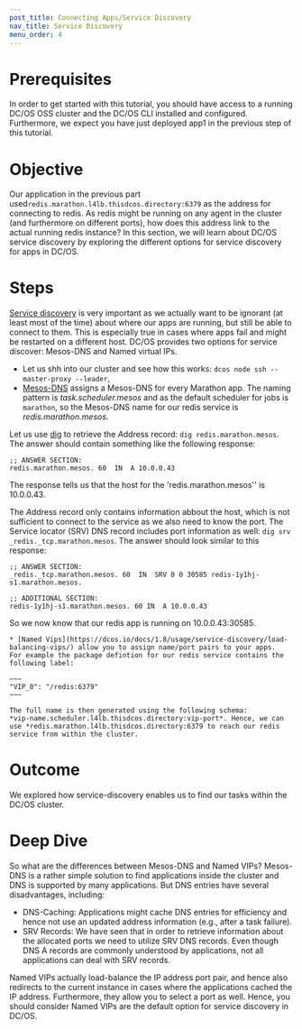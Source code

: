 ```yaml
---
post_title: Connecting Apps/Service Discovery
nav_title: Service Discovery
menu_order: 4
---
```


# Prerequisites
In order to get started with this tutorial, you should have access to a running DC/OS OSS cluster and the DC/OS CLI installed and configured.
Furthermore, we expect you have just deployed app1 in the previous step of this tutorial.

# Objective
Our application in the previous part used`redis.marathon.l4lb.thisdcos.directory:6379` as the address for connecting to redis. As redis might be running on any agent in the cluster (and furthermore on different ports), how does this address link to the actual running redis instance?
In this section, we will learn about DC/OS service discovery by exploring the different options for service discovery for apps in DC/OS.

# Steps
  [Service discovery](https://dcos.io/docs/1.8/usage/service-discovery/)  is very important as we actually want to be ignorant (at least most of the time) about where our apps are running, but still be able to connect to them. This is especially true in cases where apps fail and might be restarted on a different host.
  DC/OS provides two options for service discover: Mesos-DNS and Named virtual IPs.
  * Let us shh into our cluster and see how this works: `dcos node ssh --master-proxy --leader`,
  * [Mesos-DNS](https://dcos.io/docs/1.8/usage/service-discovery/mesos-dns/) assigns a Mesos-DNS for every Marathon app.  The naming pattern is  *task.scheduler.mesos* and as the default scheduler for jobs is `marathon`, so the Mesos-DNS name for our redis service is *redis.marathon.mesos*.

  Let us use [dig](https://en.wikipedia.org/wiki/Dig_(command)) to retrieve the *A*ddress record: `dig redis.marathon.mesos`.
     The answer should contain something like the following response:

  ~~~~
  ;; ANSWER SECTION:
  redis.marathon.mesos. 60  IN  A 10.0.0.43
  ~~~~

  The response tells us that the host for the 'redis.marathon.mesos'' is 10.0.0.43.

  The *A*ddress record only contains information abbout the host, which is not sufficient to connect to the service as we also need to know the port. The Service locator (SRV) DNS record includes port information as well: `dig srv _redis._tcp.marathon.mesos`.
  The answer should look similar to this response:

  ~~~~
  ;; ANSWER SECTION:
  _redis._tcp.marathon.mesos. 60  IN  SRV 0 0 30585 redis-1y1hj-s1.marathon.mesos.

  ;; ADDITIONAL SECTION:
  redis-1y1hj-s1.marathon.mesos. 60 IN  A 10.0.0.43
  ~~~~

   So we now know that our redis app is running on 10.0.0.43:30585.

    * [Named Vips](https://dcos.io/docs/1.8/usage/service-discovery/load-balancing-vips/) allow you to assign name/port pairs to your apps.
    For example the package defintion for our redis service contains the following label:

    ~~~
    "VIP_0": "/redis:6379"
    ~~~

    The full name is then generated using the following schema:
    *vip-name.scheduler.l4lb.thisdcos.directory:vip-port*. Hence, we can use *redis.marathon.l4lb.thisdcos.directory:6379 to reach our redis service from within the cluster.

# Outcome
We explored how service-discovery enables us to find our tasks within the DC/OS cluster.

# Deep Dive
So what are the differences between Mesos-DNS and Named VIPs?
Mesos-DNS is a rather simple solution to find applications inside the cluster and DNS is supported by many applications.
But DNS entries have several disadvantages, including:

  * DNS-Caching: Applications might cache DNS entries for efficiency and  hence not use an updated address information (e.g., after a task failure).
  * SRV Records: We have seen that in order to retrieve information about the allocated ports we need to utilize SRV DNS records. Even though DNS A records are commonly understood by applications, not all applications can deal with SRV records.

Named VIPs actually load-balance the IP address port pair, and hence also redirects to the current instance in cases where the applications cached the IP address. Furthermore, they allow you to select a port as well. Hence, you should consider Named VIPs are the default option for service discovery in DC/OS.
